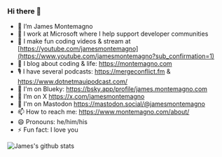 ### Hi there 👋

- 🔭 I’m James Montemagno
- 🏢 I work at Microsoft where I help support developer communities
- 🎥 I make fun coding videos & stream at [https://youtube.com/jamesmontemagno](https://www.youtube.com/jamesmontemagno?sub_confirmation=1)
- 🌱 I blog about coding & life: https://montemagno.com
- 🎙 I have several podcasts: https://mergeconflict.fm & https://www.dotnetmauipodcast.com/
- 🦋 I'm on Blueky: https://bsky.app/profile/james.montemagno.com
- 🦜 I’m on X https://x.com/jamesmontemagno
- 🐘 I'm on Mastodon https://mastodon.social/@jamesmontemagno
- 📫 How to reach me: https://www.montemagno.com/about/
- 😄 Pronouns: he/him/his
- ⚡ Fun fact: I love you

![James's github stats](https://github-readme-stats.vercel.app/api?username=jamesmontemagno&show_icons=true)
